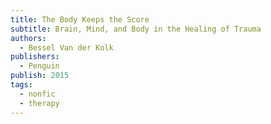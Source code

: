```yaml
---
title: The Body Keeps the Score
subtitle: Brain, Mind, and Body in the Healing of Trauma
authors:
  - Bessel Van der Kolk
publishers:
  - Penguin
publish: 2015
tags:
  - nonfic
  - therapy
---
```


